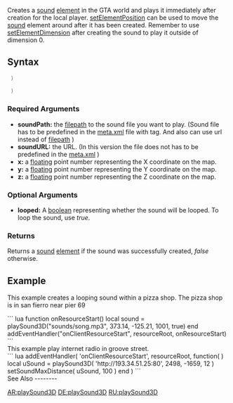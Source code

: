 Creates a [sound](/docs/sound.md "wikilink") [element](/element.md "wikilink") in the GTA world and plays it immediately after creation for the local player. [setElementPosition](/setElementPosition.md "wikilink") can be used to move the [sound](/sound.md "wikilink") element around after it has been created. Remember to use [setElementDimension](/setElementDimension.md "wikilink") after creating the sound to play it outside of dimension 0.

Syntax
------

``` lua
 )
```

``` lua
 )
```

### Required Arguments

-   **soundPath:** the [filepath](/docs/filepath.md "wikilink") to the sound file you want to play. (Sound file has to be predefined in the [meta.xml](/meta.xml.md "wikilink") file with <file /> tag. And also can use url instead of [filepath](/filepath.md "wikilink") )
-   **soundURL:** the URL. (In this version the file does not has to be predefined in the [meta.xml](/docs/meta.xml.md "wikilink") )
-   **x:** a [floating](/docs/float.md "wikilink") point number representing the X coordinate on the map.
-   **y:** a [floating](/docs/float.md "wikilink") point number representing the Y coordinate on the map.
-   **z:** a [floating](/docs/float.md "wikilink") point number representing the Z coordinate on the map.

### Optional Arguments

-   **looped:** A [boolean](/docs/boolean.md "wikilink") representing whether the sound will be looped. To loop the sound, use *true*.

### Returns

Returns a [sound](/docs/sound.md "wikilink") [element](/element.md "wikilink") if the sound was successfully created, *false* otherwise.

Example
-------

This example creates a looping sound within a pizza shop. The pizza shop is in san fierro near pier 69

<section name="Example" class="client" show="true">
``` lua
function onResourceStart()
    local sound = playSound3D("sounds/song.mp3", 373.14, -125.21, 1001, true) 
end
addEventHandler("onClientResourceStart", resourceRoot, onResourceStart)
```

</section>
This example play internet radio in groove street.

<section name="Example 2" class="client" show="true" >
``` lua
addEventHandler( 'onClientResourceStart', resourceRoot,
    function( )
        local uSound = playSound3D( 'http://193.34.51.25:80', 2498, -1659, 12 ) 
        setSoundMaxDistance( uSound, 100 )
    end
)
```

</section>
See Also
--------

[AR:playSound3D](/docs/AR:playSound3D.md "wikilink") [DE:playSound3D](/DE:playSound3D.md "wikilink") [RU:playSound3D](/RU:playSound3D.md "wikilink")
